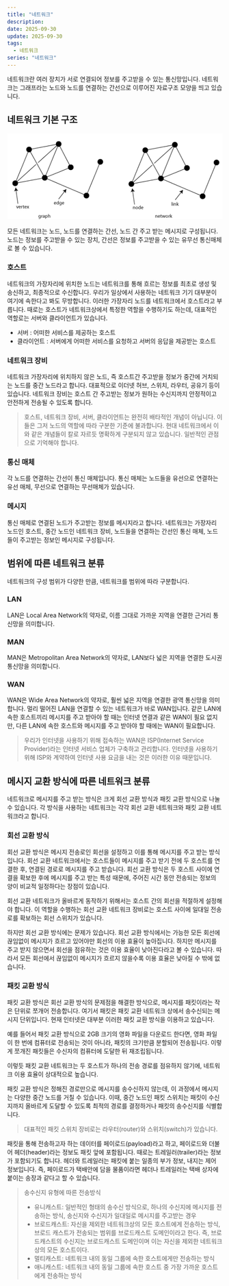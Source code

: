 ```yaml
---
title: "네트워크"
description:
date: 2025-09-30
update: 2025-09-30
tags:
  - 네트워크
series: "네트워크"
---
```


네트워크란 여러 장치가 서로 연결되어 정보를 주고받을 수 있는 통신망입니다.
네트워크는 그래프라는 노드와 노드를 연결하는 간선으로 이루어진 자료구조 모양을 띄고 있습니다.

## 네트워크 기본 구조

![Graphs and networks](img.png)

모든 네트워크는 노드, 노드를 연결하는 간선, 노드 간 주고 받는 메시지로 구성됩니다.
노드는 정보를 주고받을 수 있는 장치, 간선은 정보를 주고받을 수 있는 유무선 통신매체로 볼 수 있습니다.

### 호스트

네트워크의 가장자리에 위치한 노드는 네트워크를 통해 흐르는 정보를 최초로 생성 및 송신하고, 최종적으로 수신합니다.
우리가 일상에서 사용하는 네트워크 기기 대부분이 여기에 속한다고 봐도 무방합니다.
이러한 가장자리 노드를 네트워크에서 호스트라고 부릅니다.
때로는 호스트가 네트워크상에서 특정한 역할을 수행하기도 하는데, 대표적인 역할로는 서버와 클라이언트가 있습니다.

- 서버 : 어떠한 서비스를 제공하는 호스트
- 클라이언트 : 서버에게 어떠한 서비스를 요청하고 서버의 응답을 제공받는 호스트

### 네트워크 장비

네트워크 가장자리에 위치하지 않은 노드, 즉 호스트간 주고받을 정보가 중간에 거치되는 노드를 중간 노드라고 합니다.
대표적으로 이더넷 허브, 스위치, 라우터, 공유기 등이 있습니다.
네트워크 장비는 호스트 간 주고받는 정보가 원하는 수신지까지 안정적이고 안전하게 전송될 수 있도록 합니다.

> 호스트, 네트워크 장비, 서버, 클라이언트는 완전히 배타적인 개념이 아닙니다.
> 이들은 그저 노드의 역할에 따라 구분한 기준에 불과합니다. 현대 네트워크에서 이와 같은 개념들이 칼로 자르듯 명확하게 구분되지 않고 있습니다. 
> 일반적인 관점으로 기억해야 합니다. 

### 통신 매체

각 노드를 연결하는 간선이 통신 매체입니다.
통신 매체는 노드들을 유선으로 연결하는 유선 매체, 무선으로 연결하는 무선매체가 있습니다.

### 메시지

통신 매체로 연결된 노드가 주고받는 정보를 메시지라고 합니다.
네트워크는 가장자리 노드인 호스트, 중간 노드인 네트워크 장비, 노드들을 연결하는 간선인 통신 매체, 노드들이 주고받는 정보인 메시지로 구성됩니다.

## 범위에 따른 네트워크 분류

네트워크의 구성 범위가 다양한 만큼, 네트워크를 범위에 따라 구분합니다.

### LAN

LAN은 Local Area Network의 약자로, 이름 그대로 가까운 지역을 연결한 근거리 통신망을 의미합니다.

### MAN

MAN은 Metropolitan Area Network의 약자로, LAN보다 넓은 지역을 연결한 도시권 통신망을 의미합니다.

### WAN

WAN은 Wide Area Network의 약자로, 훨씬 넓은 지역을 연결한 광역 통신망을 의미합니다.
멀리 떨어진 LAN을 연결할 수 있는 네트워크가 바로 WAN입니다.
같은 LAN에 속한 호스트끼리 메시지를 주고 받아야 할 때는 인터넷 연결과 같은 WAN이 필요 없지만,
다른 LAN에 속한 호스트와 메시지를 주고 받아야 할 때에는 WAN이 필요합니다.

> 우리가 인터넷을 사용하기 위해 접속하는 WAN은 ISP(Internet Service Provider)라는 인터넷 서비스 업체가 구축하고 관리합니다. 
> 인터넷을 사용하기 위해 ISP와 계약하여 인터넷 사용 요금을 내는 것은 이러한 이유 때문입니다.

## 메시지 교환 방식에 따른 네트워크 분류

네트워크로 메시지를 주고 받는 방식은 크게 회선 교환 방식과 패킷 교환 방식으로 나눌 수 있습니다.
각 방식을 사용하는 네트워크는 각각 회선 교환 네트워크와 패킷 교환 네트워크라고 합니다.

### 회선 교환 방식

회선 교환 방식은 메시지 전송로인 회선을 설정하고 이를 통해 메시지를 주고 받는 방식입니다.
회선 교환 네트워크에서는 호스트들이 메시지를 주고 받기 전에 두 호스트를 연결한 후,
연결된 경로로 메시지를 주고 받습니다.
회선 교환 방식은 두 호스트 사이에 연결을 확보한 후에 메시지를 주고 받는 특성 때문에,
주어진 시간 동안 전송되는 정보의 양이 비교적 일정하다는 장점이 있습니다.

회선 교환 네트워크가 올바르게 동작하기 위해서는 호스트 간의 회선을 적절하게 설정해야 합니다.
이 역할을 수행하는 회선 교환 네트워크 장비로는 호스트 사이에 일대일 전송로를 확보하는 회선 스위치가 있습니다.

하지만 회선 교환 방식에는 문제가 있습니다.
회선 교환 방식에서는 가능한 모든 회선에 끊임없이 메시지가 흐르고 있어야만 회선의 이용 효율이 높아집니다.
하지만 메시지를 주고 받지 않으면서 회선을 점유하는 것은 이용 효율이 낮아진다라고 볼 수 있습니다.
따라서 모든 회선에서 끊임없이 메시지가 흐르지 않을수록 이용 효율은 낮아질 수 밖에 없습니다.

### 패킷 교환 방식

패킷 교환 방식은 회선 교환 방식의 문제점을 해결한 방식으로,
메시지를 패킷이라는 작은 단위로 쪼개어 전송합니다.
여기서 패킷은 패킷 교환 네트워크 상에서 송수신되는 메시지 단위입니다.
현재 인터넷은 대부분 이러한 패킷 교환 방식을 이용하고 있습니다.

예를 들어서 패킷 교환 방식으로 2GB 크기의 영화 파일을 다운로드 한다면,
영화 파일이 한 번에 컴퓨터로 전송되는 것이 아니라,
패킷의 크기만큼 분할되어 전송됩니다.
이렇게 쪼개진 패킷들은 수신자의 컴퓨터에 도달한 뒤 재조립됩니다.

이렇듯 패킷 교환 네트워크는 두 호스트가 하나의 전송 경로를 점유하지 않기에,
네트워크 이용 효율이 상대적으로 높습니다.

패킷 교환 방식은 정해진 경로만으로 메시지를 송수신하지 않는데,
이 과정에서 메시지는 다양한 중간 노드를 거칠 수 있습니다.
이때, 중간 노드인 패킷 스위치는 패킷이 수신지까지 올바르게
도달할 수 있도록 최적의 경로를 결정하거나 패킷의 송수신지를 식별합니다.

> 대표적인 패킷 스위치 장비로는 라우터(router)와 스위치(switch)가 있습니다.

패킷을 통해 전송하고자 하는 데이터를 페이로드(payload)라고 하고,
페이로드와 더불어 헤더(header)라는 정보도 패킷 앞에 포함됩니다.
때로는 트레일러(trailer)라는 정보가 포함되기도 합니다.
헤더와 트레일러는 패킷에 붙는 일종의 부가 정보, 내지는 제어 정보입니다.
즉, 페이로드가 택배안에 담을 물품이라면 헤더나 트레일러는 택배 상자에 붙이는 송장과 같다고 할 수 있습니다.

> 송수신지 유형에 따른 전송방식
> - 유니캐스트: 일반적인 형태의 송수신 방식으로, 하나의 수신지에 메시지를 전송하는 방식, 송신지와 수신지가 일대일로 메시지를 주고받는 경우
> - 브로드캐스트: 자신을 제외한 네트워크상의 모든 호스트에게 전송하는 방식, 브로드 캐스트가 전송되는 범위를 브로드캐스트 도메인이라고 한다. 즉, 브로드캐스트의 수신지는 브로드캐스트 도메인이며 이는 자신을 제외한 네트워크상의 모든 호스트이다.
> - 멀티캐스트: 네트워크 내의 동일 그룹에 속한 호스트에게만 전송하는 방식
> - 애니캐스트: 네트워크 내의 동일 그룹에 속한 호스트 중 가장 가까운 호스트에게 전송하는 방식


>